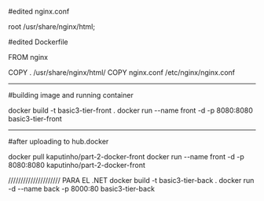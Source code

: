 #edited nginx.conf

 root  /usr/share/nginx/html;

#edited Dockerfile 

FROM nginx

COPY . /usr/share/nginx/html/
COPY nginx.conf /etc/nginx/nginx.conf

-------------------------------------------------
#building image and running container

docker build -t basic3-tier-front .
docker run --name front -d -p 8080:8080 basic3-tier-front

-------------------------------------------------
#after uploading to hub.docker

docker pull kaputinho/part-2-docker-front
docker run --name front -d -p 8080:8080 kaputinho/part-2-docker-front


/////////////////////
PARA EL .NET
docker build -t basic3-tier-back .
docker run -d --name back  -p 8000:80 basic3-tier-back
